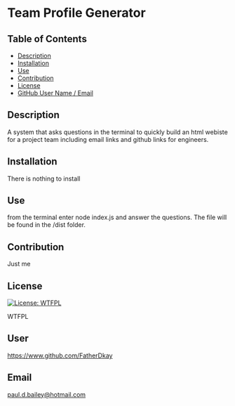 # Team Profile Generator
## Table of Contents
* [Description](#description)
* [Installation](#installation)
* [Use](#use)
* [Contribution](#contribution)
* [License](#license)
* [GitHub User Name / Email](#user)
## Description
A system that asks questions in the terminal to quickly build an html webiste for a project team including email links and github links for engineers.

## Installation
There is nothing to install

## Use
from the terminal enter node index.js and answer the questions.  The file will be found in the /dist folder.

## Contribution
Just me 

## License
[![License: WTFPL](https://img.shields.io/badge/License-WTFPL-brightgreen.svg)](http://www.wtfpl.net/about/)

WTFPL

## User
https://www.github.com/FatherDkay

## Email
paul.d.bailey@hotmail.com
